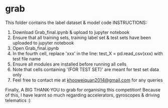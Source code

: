 # grab
This folder contains the label dataset & model code
INSTRUCTIONS:
1) Download Grab_final.ipynb & upload to jupyter notebook
2) Ensure that all training sets, training label set & test sets have been uploaded to jupyter notebook
3) Open Grab_final.ipynb
4) In the fourth cell, replace 'xxx' in the line: test_X = pd.read_csv(xxx) with test file name
5) Ensure all modules are installed before running all cells 
6) Note that cells containing '(FOR TEST SET)' are meant for test set data only
7) Feel free to contact me at khooweiquan2014@gmail.com for any queries

Finally, A BIG THANK-YOU to grab for organising this competition!
Because of this, I have learnt so much regarding accelerators, gyroscopes & driving telematics :)

